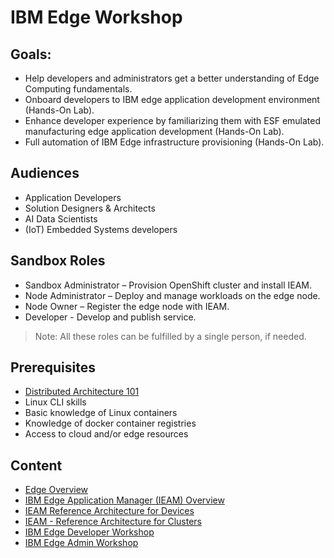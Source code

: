 # IBM Edge Workshop

## Goals:

- Help developers and administrators get a better understanding of Edge Computing fundamentals.
- Onboard developers to IBM edge application development environment (Hands-On Lab).
- Enhance developer experience by familiarizing them with ESF emulated manufacturing edge application development (Hands-On Lab).
- Full automation of IBM Edge infrastructure provisioning (Hands-On Lab).

## Audiences

- Application Developers
- Solution Designers & Architects
- AI Data Scientists
- (IoT) Embedded Systems developers

## Sandbox Roles

- Sandbox Administrator – Provision OpenShift cluster and install IEAM.
- Node Administrator – Deploy and manage workloads on the edge node.
- Node Owner – Register the edge node with IEAM.
- Developer - Develop and publish service.

> Note: All these roles can be fulfilled by a single person, if needed.

## Prerequisites

- [Distributed Architecture 101](https://www.ibm.com/cloud/blog/understanding-distributed-cloud-architecture-the-basics)
- Linux CLI skills
- Basic knowledge of Linux containers
- Knowledge of docker container registries
- Access to cloud and/or edge resources

## Content

- [Edge Overview](docs/edge-overview.md)
- [IBM Edge Application Manager (IEAM) Overview](docs/ieam-overview.md)
- [IEAM Reference Architecture for Devices](docs/reference-architecture-devices.md)
- [IEAM - Reference Architecture for Clusters](docs/reference-architecture-clusters.md)
- [IBM Edge Developer Workshop](docs/edge-workshop-developer.md)
- [IBM Edge Admin Workshop](docs/edge-workshop-admin.md)